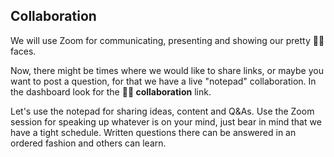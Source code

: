 ## Collaboration

We will use Zoom for communicating, presenting and showing our pretty 💁‍♀️ faces.

Now, there might be times where we would like to share links, or maybe you want to post a question, for that we have a live "notepad" collaboration. In the dashboard look for the **🙋‍♂️ collaboration** link.

Let's use the notepad for sharing ideas, content and Q&As. Use the Zoom session for speaking up whatever is on your mind, just bear in mind that we have a tight schedule. Written questions there can be answered in an ordered fashion and others can learn.